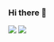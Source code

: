 ### Hi there 👋

<img src="https://img.shields.io/badge/javascript-ES6+-EAD41D?logo=javascript"/>
<img src="https://img.shields.io/badge/JavaScript-EAD41D?style=flat&logo=JAVASCRIPT&logoColor=white"/></a>
<!--
**Han-D-Peter/Han-D-Peter** is a ✨ _special_ ✨ repository because its `README.md` (this file) appears on your GitHub profile.

Here are some ideas to get you started:

- 🔭 I’m currently working on ...
- 🌱 I’m currently learning ...
- 👯 I’m looking to collaborate on ...
- 🤔 I’m looking for help with ...
- 💬 Ask me about ...
- 📫 How to reach me: ...
- 😄 Pronouns: ...
- ⚡ Fun fact: ...
-->
